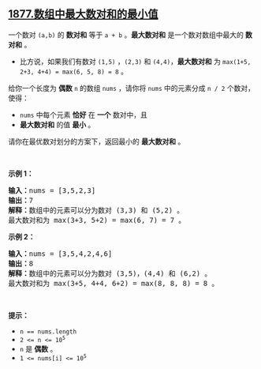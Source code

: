 ## [1877.数组中最大数对和的最小值](https://leetcode.cn/problems/minimize-maximum-pair-sum-in-array/)
<p>一个数对 <code>(a,b)</code> 的 <strong>数对和</strong> 等于 <code>a + b</code> 。<strong>最大数对和</strong> 是一个数对数组中最大的 <strong>数对和</strong> 。</p>

<ul>
	<li>比方说，如果我们有数对 <code>(1,5)</code> ，<code>(2,3)</code> 和 <code>(4,4)</code>，<strong>最大数对和</strong> 为 <code>max(1+5, 2+3, 4+4) = max(6, 5, 8) = 8</code> 。</li>
</ul>

<p>给你一个长度为 <strong>偶数</strong> <code>n</code> 的数组 <code>nums</code> ，请你将 <code>nums</code> 中的元素分成 <code>n / 2</code> 个数对，使得：</p>

<ul>
	<li><code>nums</code> 中每个元素 <strong>恰好</strong> 在 <strong>一个</strong> 数对中，且</li>
	<li><strong>最大数对和</strong> 的值 <strong>最小</strong> 。</li>
</ul>

<p>请你在最优数对划分的方案下，返回最小的 <strong>最大数对和</strong> 。</p>

<p> </p>

<p><strong>示例 1：</strong></p>

<pre><b>输入：</b>nums = [3,5,2,3]
<b>输出：</b>7
<b>解释：</b>数组中的元素可以分为数对 (3,3) 和 (5,2) 。
最大数对和为 max(3+3, 5+2) = max(6, 7) = 7 。
</pre>

<p><strong>示例 2：</strong></p>

<pre><b>输入：</b>nums = [3,5,4,2,4,6]
<b>输出：</b>8
<b>解释：</b>数组中的元素可以分为数对 (3,5)，(4,4) 和 (6,2) 。
最大数对和为 max(3+5, 4+4, 6+2) = max(8, 8, 8) = 8 。
</pre>

<p> </p>

<p><strong>提示：</strong></p>

<ul>
	<li><code>n == nums.length</code></li>
	<li><code>2 &lt;= n &lt;= 10<sup>5</sup></code></li>
	<li><code>n</code> 是 <strong>偶数</strong> 。</li>
	<li><code>1 &lt;= nums[i] &lt;= 10<sup>5</sup></code></li>
</ul>

